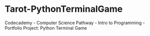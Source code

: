 # Tarot-PythonTerminalGame
Codecademy - Computer Science Pathway - Intro to Programming - Portfolio Project: Python Terminal Game
